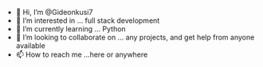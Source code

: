 - 👋 Hi, I’m @Gideonkusi7
- 👀 I’m interested in ... full stack development
- 🌱 I’m currently learning ... Python
- 💞️ I’m looking to collaborate on ... any projects, and get help from anyone available
- 📫 How to reach me ...here or anywhere

<!---
Gideonkusi7/Gideonkusi7 is a ✨ special ✨ repository because its `README.md` (this file) appears on your GitHub profile.
You can click the Preview link to take a look at your changes.
--->
